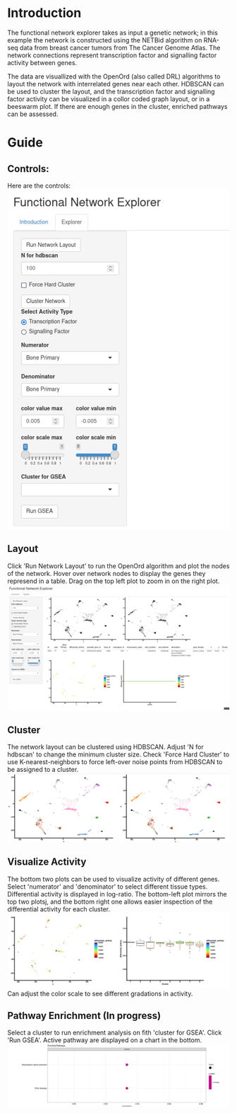 # Introduction

The functional network explorer takes as input a genetic network; in this example the network is constructed using the  NETBid algorithm on RNA-seq data from breast cancer tumors from The Cancer Genome Atlas. The network connections represent transcription factor and signalling factor activity between genes.

The data are visuallized with the OpenOrd (also called DRL) algorithms to layout the network with interrelated genes near each other. HDBSCAN can be used to cluster the layout, and the transcription factor and signalling factor activity can be visualized in a collor coded graph layout, or in a beeswarm plot.  If there are enough genes in the cluster, enriched pathways can be assessed. 


# Guide

## Controls:
Here are the controls:
![Control Panel](./images/controls.png)

## Layout
Click 'Run Network Layout' to run the OpenOrd algorithm and plot the nodes of the network.  Hover over network nodes to display the genes they represend in a table. Drag on the top left plot to zoom in on the right plot.
![Layout](./images/layout.png)

## Cluster
The network layout can be clustered using HDBSCAN. Adjust 'N for hdbscan' to change the minimum cluster size. Check 'Force Hard Cluster' to use K-nearest-neighbors to force left-over noise points from HDBSCAN to be assigned to a cluster.
![Clusters](./images/clustered.png)

## Visualize Activity
The bottom two plots can be used to visualize activity of different genes. Select 'numerator' and 'denominator' to select different tissue types. Differential activity is displayed in log-ratio.  The bottom-left plot mirrors the top two plotsj, and the bottom right one allows easier inspection of the differential activity for each cluster.
![Activity](./images/activity.png)
Can adjust the color scale to see different gradations in activity.

## Pathway Enrichment (In progress)
Select a cluster to run enrichment analysis on fith 'cluster for GSEA'. Click 'Run GSEA'. Active pathway are displayed on a chart in the bottom. 
![Enrichment](./images/enrichment.png)

